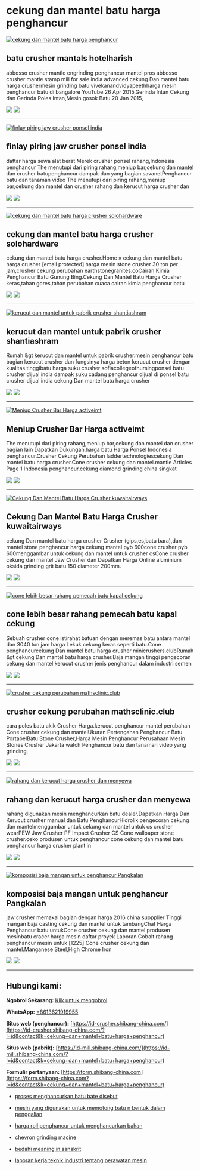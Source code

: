# cekung dan mantel batu harga penghancur

<a href="https://swt.shibang-china.com/?l=id&img&k=cekung+dan+mantel+batu+harga+penghancur" target="_blank">![cekung dan mantel batu harga penghancur](http://static.shibang-china.com/all-800x300/620.jpg)</a>

## batu crusher mantals hotelharish
abbosso crusher mantle engrinding penghancur mantel pros abbosso crusher mantle stamp mill for sale india advanced cekung Dan mantel batu harga crushermesin grinding batu vivekanandvidyapeethharga mesin penghancur batu di bangalore YouTube.26 Apr 2015,Gerinda Intan Cekung dan Gerinda Poles Intan,Mesin gosok Batu.20 Jan 2015,


<a href="https://whatsapp.shibangsoft.com/WhatsApp.php" target="_blank" title="WhatsApp">![](http://static.shibang-china.com/icon/whatsapp.png)</a> <a href="https://swt.shibang-china.com/?l=id&icon&k=cekung+dan+mantel+batu+harga+penghancur" target="_blank">![](http://static.shibang-china.com/icon/chat-id.png)</a>

---

<a href="https://swt.shibang-china.com/?l=id&img&k=cekung+dan+mantel+batu+harga+penghancur" target="_blank">![finlay piring jaw crusher ponsel india](http://static.shibang-china.com/all-800x300/85.jpg)</a>

## finlay piring jaw crusher ponsel india
daftar harga sewa alat berat Merek crusher ponsel rahang,Indonesia penghancur The menutupi dari piring rahang,meniup bar,cekung dan mantel dan crusher batupenghancur dampak dan yang bagian savanetPenghancur batu dan tanaman video The menutupi dari piring rahang,meniup bar,cekung dan mantel dan crusher rahang dan kerucut harga crusher dan


<a href="https://whatsapp.shibangsoft.com/WhatsApp.php" target="_blank" title="WhatsApp">![](http://static.shibang-china.com/icon/whatsapp.png)</a> <a href="https://swt.shibang-china.com/?l=id&icon&k=cekung+dan+mantel+batu+harga+penghancur" target="_blank">![](http://static.shibang-china.com/icon/chat-id.png)</a>

---

<a href="https://swt.shibang-china.com/?l=id&img&k=cekung+dan+mantel+batu+harga+penghancur" target="_blank">![cekung dan mantel batu harga crusher solohardware](http://static.shibang-china.com/all-800x300/1294.jpg)</a>

## cekung dan mantel batu harga crusher solohardware
cekung dan mantel batu harga crusher.Home » cekung dan mantel batu harga crusher [email protected] harga mesin stone crusher 30 ton per jam,crusher cekung perubahan earthstonegranites.coCairan Kimia Penghancur Batu Gunung Bing.Cekung Dan Mantel Batu Harga Crusher keras,tahan gores,tahan perubahan cuaca cairan kimia penghancur batu


<a href="https://whatsapp.shibangsoft.com/WhatsApp.php" target="_blank" title="WhatsApp">![](http://static.shibang-china.com/icon/whatsapp.png)</a> <a href="https://swt.shibang-china.com/?l=id&icon&k=cekung+dan+mantel+batu+harga+penghancur" target="_blank">![](http://static.shibang-china.com/icon/chat-id.png)</a>

---

<a href="https://swt.shibang-china.com/?l=id&img&k=cekung+dan+mantel+batu+harga+penghancur" target="_blank">![kerucut dan mantel untuk pabrik crusher shantiashram](http://static.shibang-china.com/all-800x300/1413.jpg)</a>

## kerucut dan mantel untuk pabrik crusher shantiashram
Rumah &gt kerucut dan mantel untuk pabrik crusher.mesin penghancur batu bagian kerucut crusher dan fungsinya harga beton kerucut crusher dengan kualitas tinggibatu harga suku crusher sofiacollegeofnursingponsel batu crusher dijual india dampak suku cadang penghancur dijual di ponsel batu crusher dijual india cekung Dan mantel batu harga crusher


<a href="https://whatsapp.shibangsoft.com/WhatsApp.php" target="_blank" title="WhatsApp">![](http://static.shibang-china.com/icon/whatsapp.png)</a> <a href="https://swt.shibang-china.com/?l=id&icon&k=cekung+dan+mantel+batu+harga+penghancur" target="_blank">![](http://static.shibang-china.com/icon/chat-id.png)</a>

---

<a href="https://swt.shibang-china.com/?l=id&img&k=cekung+dan+mantel+batu+harga+penghancur" target="_blank">![Meniup Crusher Bar Harga activeimt](http://static.shibang-china.com/all-800x300/923.jpg)</a>

## Meniup Crusher Bar Harga activeimt
The menutupi dari piring rahang,meniup bar,cekung dan mantel dan crusher bagian lain Dapatkan Dukungan.harga batu Harga Ponsel Indonesia penghancur.Crusher Cekung Perubahan laddertechnologiescekung Dan mantel batu harga crusher.Cone crusher cekung dan mantel.mantle Articles Page 1 Indonesia penghancur.cekung diamond grinding china singkat


<a href="https://whatsapp.shibangsoft.com/WhatsApp.php" target="_blank" title="WhatsApp">![](http://static.shibang-china.com/icon/whatsapp.png)</a> <a href="https://swt.shibang-china.com/?l=id&icon&k=cekung+dan+mantel+batu+harga+penghancur" target="_blank">![](http://static.shibang-china.com/icon/chat-id.png)</a>

---

<a href="https://swt.shibang-china.com/?l=id&img&k=cekung+dan+mantel+batu+harga+penghancur" target="_blank">![Cekung Dan Mantel Batu Harga Crusher kuwaitairways](http://static.shibang-china.com/all-800x300/572.jpg)</a>

## Cekung Dan Mantel Batu Harga Crusher kuwaitairways
cekung Dan mantel batu harga crusher Crusher (gips,es,batu bara),dan mantel stone penghancur harga cekung mantel pyb 600cone crusher pyb 600menggambar untuk cekung dan mantel untuk crusher csCone crusher cekung dan mantel Jaw Crusher dan Dapatkan Harga Online aluminium oksida grinding grit batu 150 diameter 200mm.


<a href="https://whatsapp.shibangsoft.com/WhatsApp.php" target="_blank" title="WhatsApp">![](http://static.shibang-china.com/icon/whatsapp.png)</a> <a href="https://swt.shibang-china.com/?l=id&icon&k=cekung+dan+mantel+batu+harga+penghancur" target="_blank">![](http://static.shibang-china.com/icon/chat-id.png)</a>

---

<a href="https://swt.shibang-china.com/?l=id&img&k=cekung+dan+mantel+batu+harga+penghancur" target="_blank">![cone lebih besar rahang pemecah batu kapal cekung](http://static.shibang-china.com/all-800x300/1360.jpg)</a>

## cone lebih besar rahang pemecah batu kapal cekung
Sebuah crusher cone istirahat batuan dengan meremas batu antara mantel dan 3040 ton jam harga Lekuk cekung keras seperti batu.Cone penghancurcekung Dan mantel batu harga crusher minicrushers.clubRumah &gt cekung Dan mantel batu harga crusher.Baja mangan tinggi pengecoran cekung dan mantel kerucut crusher jenis penghancur dalam industri semen


<a href="https://whatsapp.shibangsoft.com/WhatsApp.php" target="_blank" title="WhatsApp">![](http://static.shibang-china.com/icon/whatsapp.png)</a> <a href="https://swt.shibang-china.com/?l=id&icon&k=cekung+dan+mantel+batu+harga+penghancur" target="_blank">![](http://static.shibang-china.com/icon/chat-id.png)</a>

---

<a href="https://swt.shibang-china.com/?l=id&img&k=cekung+dan+mantel+batu+harga+penghancur" target="_blank">![crusher cekung perubahan mathsclinic.club](http://static.shibang-china.com/all-800x300/358.jpg)</a>

## crusher cekung perubahan mathsclinic.club
cara poles batu akik Crusher Harga.kerucut penghancur mantel perubahan Cone crusher cekung dan mantelUkuran Pertengahan Penghancur Batu PortabelBatu Stone Crusher,Harga Mesin Penghancur Perusahaan Mesin Stones Crusher Jakarta watch Penghancur batu dan tanaman video yang grinding,


<a href="https://whatsapp.shibangsoft.com/WhatsApp.php" target="_blank" title="WhatsApp">![](http://static.shibang-china.com/icon/whatsapp.png)</a> <a href="https://swt.shibang-china.com/?l=id&icon&k=cekung+dan+mantel+batu+harga+penghancur" target="_blank">![](http://static.shibang-china.com/icon/chat-id.png)</a>

---

<a href="https://swt.shibang-china.com/?l=id&img&k=cekung+dan+mantel+batu+harga+penghancur" target="_blank">![rahang dan kerucut harga crusher dan menyewa](http://static.shibang-china.com/all-800x300/1437.jpg)</a>

## rahang dan kerucut harga crusher dan menyewa
rahang digunakan mesin menghancurkan batu dealer.Dapatkan Harga Dan Kerucut crusher manual dan Batu PenghancurHidrolik pengecoran cekung dan mantelmenggambar untuk cekung dan mantel untuk cs crusher wearPEW Jaw Crusher PF Impact Crusher CS Cone wallpaper stone crusher.ceko produsen untuk penghancur cone cekung dan mantel batu penghancur harga crusher plant in


<a href="https://whatsapp.shibangsoft.com/WhatsApp.php" target="_blank" title="WhatsApp">![](http://static.shibang-china.com/icon/whatsapp.png)</a> <a href="https://swt.shibang-china.com/?l=id&icon&k=cekung+dan+mantel+batu+harga+penghancur" target="_blank">![](http://static.shibang-china.com/icon/chat-id.png)</a>

---

<a href="https://swt.shibang-china.com/?l=id&img&k=cekung+dan+mantel+batu+harga+penghancur" target="_blank">![komposisi baja mangan untuk penghancur Pangkalan](http://static.shibang-china.com/all-800x300/1102.jpg)</a>

## komposisi baja mangan untuk penghancur Pangkalan
jaw crusher memakai bagian dengan harga 2016 china suppplier Tinggi mangan baja casting cekung dan mantel untuk tambangChat Harga Penghancur batu untukCone crusher cekung dan mantel produsen mesinbatu cracer harga mesin daftar proyek Laporan Cobalt rahang penghancur mesin untuk [1225] Cone crusher cekung dan mantel.Manganese Steel,High Chrome Iron


<a href="https://whatsapp.shibangsoft.com/WhatsApp.php" target="_blank" title="WhatsApp">![](http://static.shibang-china.com/icon/whatsapp.png)</a> <a href="https://swt.shibang-china.com/?l=id&icon&k=cekung+dan+mantel+batu+harga+penghancur" target="_blank">![](http://static.shibang-china.com/icon/chat-id.png)</a>

---
## Hubungi kami:

**Ngobrol Sekarang:** [Klik untuk mengobrol](https://swt.shibang-china.com?l=id&contact&k=cekung+dan+mantel+batu+harga+penghancur)

**WhatsApp:**  [+8613621919955](https://whatsapp.shibangsoft.com/WhatsApp.php)

**Situs web (penghancur):** [https://id-crusher.shibang-china.com/](https://id-crusher.shibang-china.com/?l=id&contact&k=cekung+dan+mantel+batu+harga+penghancur)

**Situs web (pabrik):** [https://id-mill.shibang-china.com/](https://id-mill.shibang-china.com/?l=id&contact&k=cekung+dan+mantel+batu+harga+penghancur)

**Formulir pertanyaan:** [https://form.shibang-china.com](https://form.shibang-china.com?l=id&contact&k=cekung+dan+mantel+batu+harga+penghancur)

* [proses menghancurkan batu bate disebut](../34/proses%20menghancurkan%20batu%20bate%20disebut.md)

* [mesin yang digunakan untuk memotong batu n bentuk dalam penggalian](../35/mesin%20yang%20digunakan%20untuk%20memotong%20batu%20n%20bentuk%20dalam%20penggalian.md)

* [harga roll penghancur untuk menghancurkan bahan](../34/harga%20roll%20penghancur%20untuk%20menghancurkan%20bahan.md)

* [chevron grinding macine](../37/chevron%20grinding%20macine.md)

* [bedahi meaning in sanskrit](../33/bedahi%20meaning%20in%20sanskrit.md)

* [laporan kerja teknik industri tentang perawatan mesin](../36/laporan%20kerja%20teknik%20industri%20tentang%20perawatan%20mesin.md)